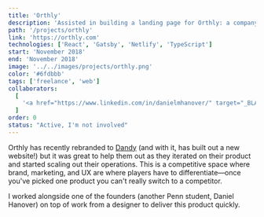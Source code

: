 ```yaml
---
title: 'Orthly'
description: 'Assisted in building a landing page for Orthly: a company who provides invisible aligners to patients for a fraction of the cost of traditional methods like braces or Invisalign.'
path: '/projects/orthly'
link: 'https://orthly.com'
technologies: ['React', 'Gatsby', 'Netlify', 'TypeScript']
start: 'November 2018'
end: 'November 2018'
image: '../../images/projects/orthly.png'
color: '#6fdbbb'
tags: ['freelance', 'web']
collaborators:
  [
    '<a href="https://www.linkedin.com/in/danielmhanover/" target="_BLANK">Daniel Hanover</a>',
  ]
order: 0
status: "Active, I'm not involved"
---
```


Orthly has recently rebranded to [Dandy](https://www.meetdandy.com/) (and with it, has built out a new website!) but it was great to help them out as they iterated on their product and started scaling out their operations. This is a competitive space where brand, marketing, and UX are where players have to differentiate—once you've picked one product you can't really switch to a competitor.

I worked alongside one of the founders (another Penn student, Daniel Hanover) on top of work from a designer to deliver this product quickly.
